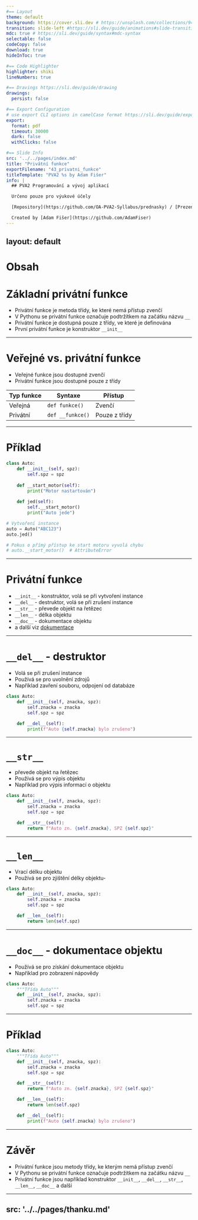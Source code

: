 ```yaml
---
#== Layout
theme: default
background: https://cover.sli.dev # https://unsplash.com/collections/94734566/slidev
transition: slide-left #https://sli.dev/guide/animations#slide-transitions
mdc: true # https://sli.dev/guide/syntax#mdc-syntax
selectable: false
codeCopy: false
download: true
hideInToc: true

#== Code Highlighter
highlighter: shiki
lineNumbers: true

#== Dravings https://sli.dev/guide/drawing
drawings:
  persist: false

#== Export Configuration
# use export CLI options in camelCase format https://sli.dev/guide/exporting.html
export:
  format: pdf
  timeout: 30000
  dark: false
  withClicks: false

#== Slide Info
src: '../../pages/index.md'
title: "Privátní funkce"
exportFilename: "43_privatni_funkce"
titleTemplate: "PVA2 %s by Adam Fišer"
info: |
  ## PVA2 Programování a vývoj aplikací

  Určeno pouze pro výukové účely

  [Repository](https://github.com/OA-PVA2-Syllabus/prednasky) / [Prezentace](https://oa-pva2-syllabus.github.io/prednasky/)

  Created by [Adam Fišer](https://github.com/AdamFiser)
---
```

layout: default
---

#  Obsah

<Toc :columns="2" minDepth="1" maxDepth="1"></Toc>
---

# Základní privátní funkce

- Privátní funkce je metoda třídy, ke které nemá přístup zvenčí
- V Pythonu se privátní funkce označuje podtržítkem na začátku názvu `__`
- Privátní funkce je dostupná pouze z třídy, ve které je definována
- První privátní funkce je konstruktor `__init__`

---

# Veřejné vs. privátní funkce

- Veřejné funkce jsou dostupné zvenčí
- Privátní funkce jsou dostupné pouze z třídy

| Typ funkce | Syntaxe          | Přístup       |
|------------|------------------|---------------|
| Veřejná    | `def funkce()`   | Zvenčí        |
| Privátní   | `def __funkce()` | Pouze z třídy |

---

# Příklad

```python
class Auto:
    def __init__(self, spz):
        self.spz = spz
        
    def __start_motor(self):
        print("Motor nastartován")
    
    def jed(self):
        self.__start_motor()
        print("Auto jede")

# Vytvoření instance
auto = Auto("ABC123")
auto.jed()

# Pokus o přímý přístup ke start motoru vyvolá chybu
# auto.__start_motor()  # AttributeError
```

---

# Privátní funkce

- `__init__` - konstruktor, volá se při vytvoření instance
- `__del__` - destruktor, volá se při zrušení instance
- `__str__` - převede objekt na řetězec
- `__len__` - délka objektu
- `__doc__` - dokumentace objektu
- a další viz [dokumentace](https://docs.python.org/3/reference/datamodel.html#special-method-names)

--- 

# `__del__` - destruktor

- Volá se při zrušení instance
- Používá se pro uvolnění zdrojů
- Například zavření souboru, odpojení od databáze

```python
class Auto:
    def __init__(self, znacka, spz):
        self.znacka = znacka
        self.spz = spz

    def __del__(self):
        print(f"Auto {self.znacka} bylo zrušeno")
```

---

# `__str__`
- převede objekt na řetězec
- Používá se pro výpis objektu
- Například pro výpis informací o objektu

```python
class Auto:
    def __init__(self, znacka, spz):
        self.znacka = znacka
        self.spz = spz

    def __str__(self):
        return f"Auto zn. {self.znacka}, SPZ {self.spz}"
```

---

# `__len__`

- Vrací délku objektu
- Používá se pro zjištění délky objektu- 

```python
class Auto:
    def __init__(self, znacka, spz):
        self.znacka = znacka
        self.spz = spz

    def __len__(self):
        return len(self.spz)
```

---

# `__doc__` - dokumentace objektu

- Používá se pro získání dokumentace objektu
- Například pro zobrazení nápovědy

```python
class Auto:
    """Třída Auto"""
    def __init__(self, znacka, spz):
        self.znacka = znacka
        self.spz = spz
```

---

# Příklad

```python
class Auto:
    """Třída Auto"""
    def __init__(self, znacka, spz):
        self.znacka = znacka
        self.spz = spz

    def __str__(self):
        return f"Auto zn. {self.znacka}, SPZ {self.spz}"

    def __len__(self):
        return len(self.spz)

    def __del__(self):
        print(f"Auto {self.znacka} bylo zrušeno")
```

---

# Závěr

- Privátní funkce jsou metody třídy, ke kterým nemá přístup zvenčí
- V Pythonu se privátní funkce označuje podtržítkem na začátku názvu `__`
- Privátní funkce jsou například konstruktor `__init__`, `__del__`, `__str__`, `__len__`, `__doc__` a další




---
src: '../../pages/thanku.md'
---